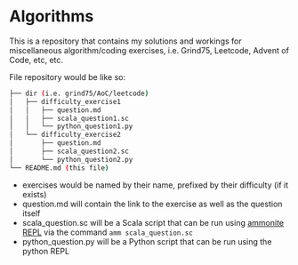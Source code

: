 # Algorithms

This is a repository that contains my solutions and workings for miscellaneous algorithm/coding exercises, i.e. Grind75, Leetcode, Advent of Code, etc, etc.

File repository would be like so:

```bash
├── dir (i.e. grind75/AoC/leetcode)
│   ├── difficulty_exercise1
│   │   ├── question.md
│   │   ├── scala_question1.sc
│   │   └── python_question1.py
│   └── difficulty_exercise2
│       ├── question.md
│       ├── scala_question2.sc
│       └── python_question2.py
└── README.md (this file)
```

- exercises would be named by their name, prefixed by their difficulty (if it exists)
- question.md will contain the link to the exercise as well as the question itself
- scala_question.sc will be a Scala script that can be run using [ammonite REPL](https://ammonite.io/) via the command `amm scala_question.sc`
- python_question.py will be a Python script that can be run using the python REPL
